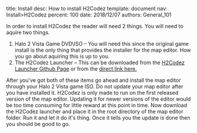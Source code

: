 title:      Install
desc:       How to install H2Codez
template:   document
nav:        Install>H2Codez
percent:    100
date:       2018/12/07
authors:    General_101

In order to install H2Codez the reader will need 2 things. You will need to aquire two things.

1. Halo 2 Vista Game DVD\ISO – You will need this since the original game install is the only thing that provides the installer for the map editor. How you go about aquiring this is up to you.
2. The H2Codez Launcher – This can be downloaded from the [H2Codez Launcher Github Page](https://github.com/Project-Cartographer/H2-Toolkit-Launcher) or from the [direct link here.](https://ci.appveyor.com/api/projects/num0005/h2-toolkit-launcher/artifacts/Launcher/bin/Release/H2CodezLauncher.exe)
		
After you've got both of these items go ahead and install the map editor through your Halo 2 Vista game ISO. Do not update your map editor after you have installed it. 
H2Codez is only made to run on the first released version of the map editor. Updating it for newer versions of the editor would be too time consuming for little reward at this point in time. 
Now download the H2Codez launcher and place it in the root directory of the map editor folder. Run it and let it do it's thing. Once it tells you the update is done then you should be good to go.
